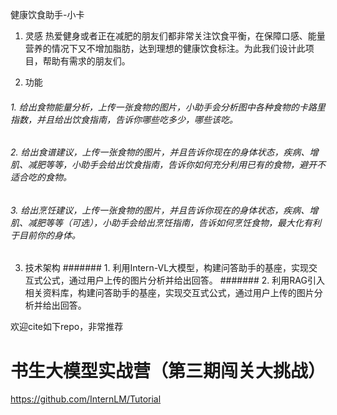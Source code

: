 健康饮食助手-小卡
1. 灵感
热爱健身或者正在减肥的朋友们都非常关注饮食平衡，在保障口感、能量营养的情况下又不增加脂肪，达到理想的健康饮食标注。为此我们设计此项目，帮助有需求的朋友们。

2. 功能
###### 1. 给出食物能量分析，上传一张食物的图片，小助手会分析图中各种食物的卡路里指数，并且给出饮食指南，告诉你哪些吃多少，哪些该吃。

###### 2. 给出食谱建议，上传一张食物的图片，并且告诉你现在的身体状态，疾病、增肌、减肥等等，小助手会给出饮食指南，告诉你如何充分利用已有的食物，避开不适合吃的食物。

###### 3. 给出烹饪建议，上传一张食物的图片，并且告诉你现在的身体状态，疾病、增肌、减肥等等（可选），小助手会给出烹饪指南，告诉如何烹饪食物，最大化有利于目前你的身体。

3. 技术架构
####### 1. 利用Intern-VL大模型，构建问答助手的基座，实现交互式公式，通过用户上传的图片分析并给出回答。
####### 2. 利用RAG引入相关资料库，构建问答助手的基座，实现交互式公式，通过用户上传的图片分析并给出回答。


欢迎cite如下repo，非常推荐
# 书生大模型实战营（第三期闯关大挑战）
https://github.com/InternLM/Tutorial
